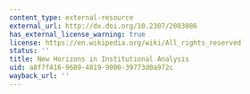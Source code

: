 ```yaml
---
content_type: external-resource
external_url: http://dx.doi.org/10.2307/2083086
has_external_license_warning: true
license: https://en.wikipedia.org/wiki/All_rights_reserved
status: ''
title: New Horizons in Institutional Analysis
uid: a8f7f416-9689-4819-9000-39773d0a972c
wayback_url: ''
---
```

